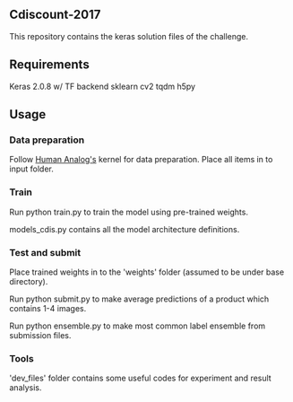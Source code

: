 ## Cdiscount-2017
This repository contains the keras solution files of the challenge.

## Requirements

Keras 2.0.8 w/ TF backend
sklearn
cv2
tqdm
h5py

## Usage

### Data preparation

Follow [Human Analog's](https://www.kaggle.com/humananalog/keras-generator-for-reading-directly-from-bson) kernel for data preparation. Place all items in to input folder.

### Train

Run python train.py to train the model using pre-trained weights.

models_cdis.py contains all the model architecture definitions.

### Test and submit

Place trained weights in to the 'weights' folder (assumed to be under base directory).

Run python submit.py to make average predictions of a product which contains 1-4 images.

Run python ensemble.py to make most common label ensemble from submission files.


### Tools

'dev_files' folder contains some useful codes for experiment and result analysis.

